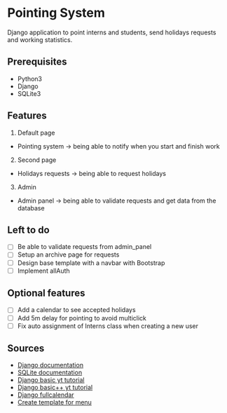 # Pointing System
Django application to point interns and students, send holidays requests and working statistics.

## Prerequisites
- Python3
- Django
- SQLite3

## Features
1. Default page
- Pointing system -> being able to notify when you start and finish work
2. Second page
- Holidays requests -> being able to request holidays
3. Admin
- Admin panel -> being able to validate requests and get data from the database

## Left to do
- [ ] Be able to validate requests from admin_panel
- [ ] Setup an archive page for requests
- [ ] Design base template with a navbar with Bootstrap
- [ ] Implement allAuth

## Optional features
- [ ] Add a calendar to see accepted holidays
- [ ] Add 5m delay for pointing to avoid multiclick
- [ ] Fix auto assignment of Interns class when creating a new user

## Sources
- [Django documentation](https://docs.djangoproject.com/en/3.1/)
- [SQLite documentation](https://www.sqlite.org/docs.html)
- [Django basic yt tutorial](https://www.youtube.com/watch?v=rHux0gMZ3Eg)
- [Django basic++ yt tutorial](https://www.youtube.com/watch?v=Bn0k9DDYBZM)
- [Django fullcalendar](https://fullcalendar.io/docs/initialize-globals)
- [Create template for menu](https://stackoverflow.com/questions/1229333/how-to-make-reuseable-html-navigation-menus)
